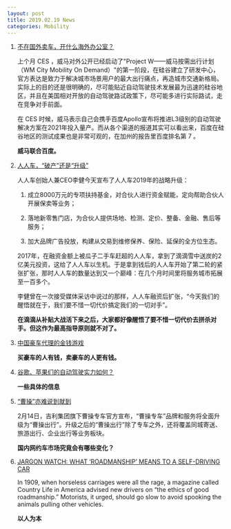 ```yaml
---
layout: post
title: 2019.02.19 News
categories: Mobility
---
```


1. [不在国外卖车，开什么海外办公室？](https://www.huxiu.com/article/285035.html)

    上个月 CES ，威马对外公开已经启动了"Project W——威马按需出行计划（WM City Mobility On Demand）"的第一阶段，在硅谷建立了研发中心，官方表达是致力于解决城市场景用户的最大出行痛点，再造城市交通新格局。实际上的目的还是很明确的，尽可能贴近自动驾驶技术发展最为迅速的硅谷地区，并且在美国相对开放的自动驾驶路试政策下，尽可能多进行实际路试，走在竞争对手前面。

    在 CES 时候，威马表示自己会携手百度Apollo宣布将推进L3级别的自动驾驶解决方案在2021年投入量产。而从各个渠道的报道其实可以看出来，百度在硅谷地区的测试成果也是非常可观的，在加州的报告里百度排名第 7 。

    **威马联合百度。**

2. [人人车，“破产”还是“升级”](https://www.huxiu.com/article/284998.html)

    人人车创始人兼CEO李健今天宣布了人人车2019年的战略升级：

    1. 成立8000万元的专项扶持基金，对合伙人进行资金赋能，定向帮助合伙人开展保卖等业务；

    2. 落地新零售门店，为合伙人提供场地、检测、定价、整备、金融、售后等服务；

    3. 加大品牌广告投放，构建从交易到维修保养、保险、延保的全方位生态。

    2017年，在融资金额上被瓜子二手车赶超的人人车，拿到了滴滴雪中送炭的2亿美元投资，这给了人人车以生机。于是拿到钱后的人人车开始了第二轮的紧张扩张，那时人人车的数量达到又一个巅峰：在几个月时间里将服务城市拓展至一百多个。

    李健曾在一次接受媒体采访中说过的那样，人人车融资后扩张，“今天我们的醒悟就在于，我们要不惜一切代价搞定我们的一切对手”。

    **在滴滴从补贴大战活下来之后，大家都好像醒悟了要不惜一切代价去拼杀对手。但这作为最高指导原则就不对了。**

3. [中国豪车代理的金钱游戏](https://www.huxiu.com/article/285008.html)

    **买豪车的人有钱，卖豪车的人更有钱。**

4. [谷歌、苹果们的自动驾驶实力如何？](https://www.huxiu.com/article/285060.html)

    **一些具体的信息**

5. [“曹操”亦难说到就到](https://36kr.com/p/5178082.html)

    2月14日，吉利集团旗下曹操专车官方宣布，“曹操专车”品牌和服务将全面升级为“曹操出行”。升级之后的“曹操出行”除了专车之外，还将覆盖同城寄送、旅游出行、企业出行等业务板块。

    **国内网约车市场究竟会有哪些变化？**

6. [JARGON WATCH: WHAT ‘ROADMANSHIP’ MEANS TO A SELF-DRIVING CAR](https://www.wired.com/story/jargon-watch-roadmanship-self-driving-cars/)

    In 1909, when horseless carriages were all the rage, a magazine called Country Life in America advised new drivers on “the ­ethics of good roadmanship.” Motorists, it urged, should go slow to avoid spooking the animals pulling other vehicles.

    **以人为本**